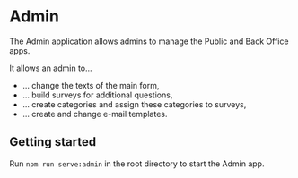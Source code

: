 # Admin

The Admin application allows admins to manage the Public and Back Office apps.

It allows an admin to...

- ... change the texts of the main form,
- ... build surveys for additional questions,
- ... create categories and assign these categories to surveys,
- ... create and change e-mail templates.

## Getting started

Run `npm run serve:admin` in the root directory to start the Admin app.
